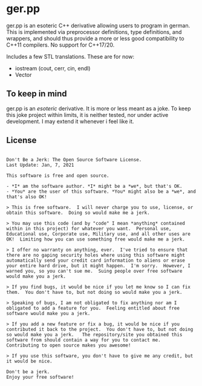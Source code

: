 # ger.pp
ger.pp is an esoteric C++ derivative allowing users to program in german.  
This is implemented via preprocessor definitions, type definitions, and wrappers, and should thus provide a more or less good compatibility to C++11 compilers. No support for C++17/20.  

Includes a few STL translations.
These are for now:
- iostream (cout, cerr, cin, endl)
- Vector

## To keep in mind
ger.pp is an *esoteric* derivative. It is more or less meant as a joke.
To keep this joke project within limits, it is neither tested, nor under active development. I may extend it whenever i feel like it.


## License
```

Don't Be a Jerk: The Open Source Software License.
Last Update: Jan, 7, 2021

This software is free and open source.

- *I* am the software author. *I* might be a *we*, but that's OK.
- *You* are the user of this software. *You* might also be a *we*, and that's also OK!

> This is free software.  I will never charge you to use, license, or obtain this software.  Doing so would make me a jerk.

> You may use this code (and by "code" I mean *anything* contained within in this project) for whatever you want.  Personal use, Educational use, Corporate use, Military use, and all other uses are OK!  Limiting how you can use something free would make me a jerk.

> I offer no warranty on anything, ever.  I've tried to ensure that there are no gaping security holes where using this software might automatically send your credit card information to aliens or erase your entire hard drive, but it might happen.  I'm sorry.  However, I warned you, so you can't sue me.  Suing people over free software would make you a jerk.

> If you find bugs, it would be nice if you let me know so I can fix them.  You don't have to, but not doing so would make you a jerk.

> Speaking of bugs, I am not obligated to fix anything nor am I obligated to add a feature for you.  Feeling entitled about free software would make you a jerk.

> If you add a new feature or fix a bug, it would be nice if you contributed it back to the project.  You don't have to, but not doing so would make you a jerk.   The repository/site you obtained this software from should contain a way for you to contact me.  Contributing to open source makes you awesome!

> If you use this software, you don't have to give me any credit, but it would be nice.

Don't be a jerk.
Enjoy your free software!
```
